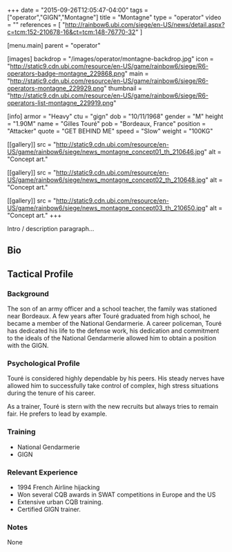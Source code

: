 +++
date = "2015-09-26T12:05:47-04:00"
tags = ["operator","GIGN","Montagne"]
title = "Montagne"
type = "operator"
video = ""
references = [
  "http://rainbow6.ubi.com/siege/en-US/news/detail.aspx?c=tcm:152-210678-16&ct=tcm:148-76770-32"
]

[menu.main]
  parent = "operator"

[images]
  backdrop = "/images/operator/montagne-backdrop.jpg"
  icon = "http://static9.cdn.ubi.com/resource/en-US/game/rainbow6/siege/R6-operators-badge-montagne_229868.png"
  main = "http://static9.cdn.ubi.com/resource/en-US/game/rainbow6/siege/R6-operators-montagne_229929.png"
  thumbnail = "http://static9.cdn.ubi.com/resource/en-US/game/rainbow6/siege/R6-operators-list-montagne_229919.png"

[info]
  armor = "Heavy"
  ctu = "gign"
  dob = "10/11/1968"
  gender = "M"
  height = "1.90M"
  name = "Gilles Touré"
  pob = "Bordeaux, France"
  position = "Attacker"
  quote = "GET BEHIND ME"
  speed = "Slow"
  weight = "100KG"

[[gallery]]
  src = "http://static9.cdn.ubi.com/resource/en-US/game/rainbow6/siege/news_montagne_concept01_th_210646.jpg"
  alt = "Concept art."

[[gallery]]
  src = "http://static9.cdn.ubi.com/resource/en-US/game/rainbow6/siege/news_montagne_concept02_th_210648.jpg"
  alt = "Concept art."

[[gallery]]
  src = "http://static9.cdn.ubi.com/resource/en-US/game/rainbow6/siege/news_montagne_concept03_th_210650.jpg"
  alt = "Concept art."
+++

Intro / description paragraph...<!--more-->

## Bio

## Tactical Profile

### Background

The son of an army officer and a school teacher, the family was stationed near Bordeaux. A few years
after Touré graduated from high school, he became a member of the National Gendarmerie. A career
policeman, Touré has dedicated his life to the defense work, his dedication and commitment to the
ideals of the National Gendarmerie allowed him to obtain a position with the GIGN.

### Psychological Profile

Touré is considered highly dependable by his peers. His steady nerves have allowed him to successfully
take control of complex, high stress situations during the tenure of his career.

As a trainer, Touré is stern with the new recruits but always tries to remain fair. He prefers to lead
by example.

### Training

* National Gendarmerie
* GIGN

### Relevant Experience

* 1994 French Airline hijacking
* Won several CQB awards in SWAT competitions in Europe and the US
* Extensive urban CQB training.
* Certified GIGN trainer.

### Notes

None
